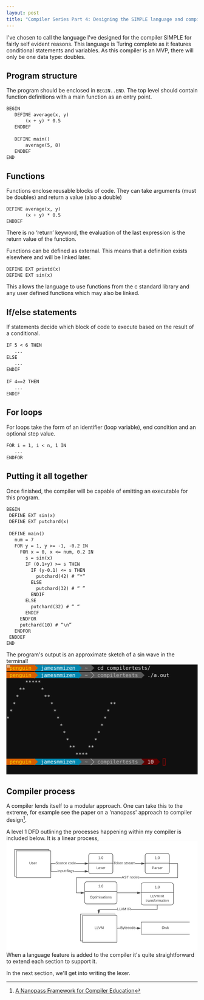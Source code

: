 ```yaml
---
layout: post
title: "Compiler Series Part 4: Designing the SIMPLE language and compiler"
---
```


I've chosen to call the language I've designed for the compiler SIMPLE for fairly self evident reasons.  This language is Turing complete as it features conditional statements and variables.
As this compiler is an MVP, there will only be one data type: doubles. 

## Program structure
The program should be enclosed in `BEGIN..END`. The top level should contain function definitions with a main function as an entry point.

```
BEGIN
   DEFINE average(x, y)
       (x + y) * 0.5
   ENDDEF

   DEFINE main()
       average(5, 8)
   ENDDEF
END
```

## Functions
Functions enclose reusable blocks of code. They can take arguments (must be doubles) and return a value (also a double)

```
DEFINE average(x, y)
       (x + y) * 0.5
ENDDEF
```

There is no ‘return’ keyword, the evaluation of the last expression is the return value of the function.

Functions can be defined as external. This means that a definition exists elsewhere and will be linked later.
```
DEFINE EXT printd(x)
DEFINE EXT sin(x)
```
This allows the language to use functions from the c standard library and any user defined functions which may also be linked.

## If/else statements
If statements decide which block of code to execute based on the result of a conditional.
```
IF 5 < 6 THEN
   ...
ELSE
   ...
ENDIF

IF 4==2 THEN
   ...
ENDIF
```

## For loops
For loops take the form of an identifier (loop variable), end condition and an optional step value.
```
FOR i = 1, i < n, 1 IN
   ...
ENDFOR
```

## Putting it all together
Once finished, the compiler will be capable of emitting an executable for this program.
```
BEGIN
 DEFINE EXT sin(x)
 DEFINE EXT putchard(x)

 DEFINE main()
   num = 7
   FOR y = 1, y >= -1, -0.2 IN
     FOR x = 0, x <= num, 0.2 IN
       s = sin(x)
       IF (0.1+y) >= s THEN
         IF (y-0.1) <= s THEN
           putchard(42) # “*“
         ELSE
           putchard(32) # “ ”
         ENDIF
       ELSE
         putchard(32) # “ “
       ENDIF
     ENDFOR
     putchard(10) # “\n”
   ENDFOR
 ENDDEF
END
```
The program's output is an approximate sketch of a sin wave in the terminal!
![a very rough sin wave!](/assets/img/sin.png)

## Compiler process
A compiler lends itself to a modular approach.  One can take this to the extreme, for example see the paper on a 'nanopass' approach to compiler design[^1].

A level 1 DFD outlining the processes happening within my compiler is included below.  It is a linear process,
![level 1 DFD](/assets/img/dfd.png)
When a language feature is added to the compiler it's quite straightforward to extend each section to support it.

In the next section, we'll get into writing the lexer.


[^1]: [A Nanopass Framework for Compiler Education](https://www.cs.indiana.edu/~dyb/pubs/nano-jfp.pdf)
